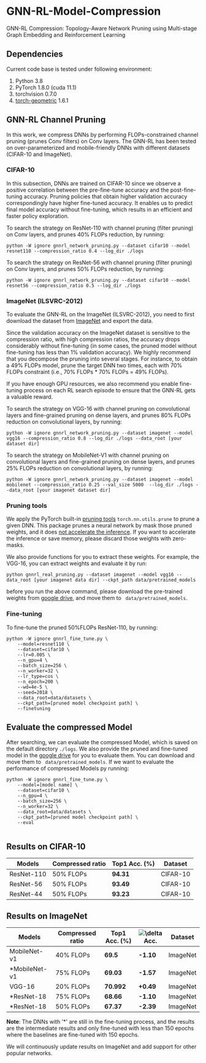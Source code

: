 # GNN-RL-Model-Compression
GNN-RL Compression: Topology-Aware Network Pruning using Multi-stage Graph Embedding and Reinforcement Learning

## Dependencies

Current code base is tested under following environment:

1. Python   3.8
2. PyTorch  1.8.0 (cuda 11.1)
3. torchvision 0.7.0
4. [torch-geometric](https://pytorch-geometric.readthedocs.io/en/latest/notes/installation.html#) 1.6.1

## GNN-RL Channel Pruning
In this work, we compress DNNs by performing FLOPs-constrained channel pruning (prunes Conv filters) on Conv layers. The GNN-RL has been tested on over-parameterized and mobile-friendly DNNs with different datasets (CIFAR-10 and ImageNet).
### CIFAR-10
In this subsection, DNNs are trained on CIFAR-10 since we observe a positive correlation between the pre-fine-tune accuracy and the post-fine-tuning accuracy. Pruning policies that obtain higher validation accuracy correspondingly have higher fine-tuned accuracy. It enables us to predict final model accuracy without fine-tuning, which results in an efficient and faster policy exploration.


To search the strategy on ResNet-110 with channel pruning (filter pruning) on Conv layers, and prunes 40% FLOPs reduction, by running:
   ```
python -W ignore gnnrl_network_pruning.py --dataset cifar10 --model resnet110 --compression_ratio 0.4 --log_dir ./logs
   ```
To search the strategy on ResNet-56 with channel pruning (filter pruning) on Conv layers, and prunes 50% FLOPs reduction, by running:
  ```
python -W ignore gnnrl_network_pruning.py --dataset cifar10 --model resnet56 --compression_ratio 0.5 --log_dir ./logs
   ```

### ImageNet (ILSVRC-2012)
To evaluate the GNN-RL on the ImageNet (ILSVRC-2012), you need to first download the dataset from [ImageNet](http://www.image-net.org/download-images) and export the data.

Since the validation accuracy on the ImageNet dataset is sensitive to the compression ratio,
with high compression ratios, the accuracy drops considerably without fine-tuning 
(in some cases, the pruned model without fine-tuning has less than 1% validation accuracy).
We highly recommend that you decompose the pruning into several stages. 
For instance, to obtain a 49% FLOPs model, prune the target DNN two times, each with 70% FLOPs constraint (i.e., 70% FLOPs * 70% FLOPs = 49% FLOPs).

If you have enough GPU resources, we also recommend you enable fine-tuning process on each RL search episode to ensure that the GNN-RL gets a valuable reward.


To search the strategy on VGG-16 with channel pruning on convolutional layers and fine-grained pruning on dense layers, and prunes 80% FLOPs reduction on convolutional layers, by running:
   ```
python -W ignore gnnrl_network_pruning.py --dataset imagenet --model vgg16 --compression_ratio 0.8 --log_dir ./logs --data_root [your dataset dir] 
   ```
To search the strategy on MobileNet-V1 with channel pruning on convolutional layers and fine-grained pruning on dense layers, and prunes 25% FLOPs reduction on convolutional layers, by running:
   ```
python -W ignore gnnrl_network_pruning.py --dataset imagenet --model mobilenet --compression_ratio 0.25 --val_size 5000  --log_dir ./logs --data_root [your imagenet dataset dir]
   ```

### Pruning tools
We apply the PyTorch built-in [pruning tools](https://pytorch.org/tutorials/intermediate/pruning_tutorial.html#extending-torch-nn-utils-prune-with-custom-pruning-functions)
`torch.nn.utils.prune` to prune a given DNN. 
This package prunes a neural network by mask those pruned weights, and it does [not accelerate the
inference](https://github.com/pytorch/pytorch/issues/36214).
If you want to accelerate the inference or save memory, please discard those weights with zero-masks. 

We also provide functions for you to extract these weights. For example, the VGG-16, you can extract weights and evaluate it by run:

```
python gnnrl_real_pruning.py --dataset imagenet --model vgg16 --data_root [your imagenet data dir] --ckpt_path data/pretrained_models
```

before you run the above command, please download the pre-trained weights from [google drive](https://drive.google.com/drive/folders/18EiDRI-tcmrmAzo4Yk2W6G-A8aT2FjSD?usp=sharing), and move them to ``` data/pretrained_models```. 
### Fine-tuning
To fine-tune the pruned 50%FLOPs ResNet-110, by running:

```angular2html
python -W ignore gnnrl_fine_tune.py \
    --model=resnet110 \
    --dataset=cifar10 \
    --lr=0.005 \
    --n_gpu=4 \
    --batch_size=256 \
    --n_worker=32 \
    --lr_type=cos \
    --n_epoch=200 \
    --wd=4e-5 \
    --seed=2018 \
    --data_root=data/datasets \
    --ckpt_path=[pruned model checkpoint path] \
    --finetuning
```

## Evaluate the compressed Model
After searching, we can evaluate the compressed Model, which is saved on the default directory ```./logs```.
We also provide the pruned and fine-tuned model in the [google drive](https://drive.google.com/drive/folders/18EiDRI-tcmrmAzo4Yk2W6G-A8aT2FjSD?usp=sharing) for you to evaluate them. You can download and move them to ``` data/pretrained_models```.
If we want to evaluate the performance of compressed Models py running:
```angular2html
python -W ignore gnnrl_fine_tune.py \
    --model=[model name] \
    --dataset=cifar10 \
    --n_gpu=4 \
    --batch_size=256 \
    --n_worker=32 \
    --data_root=data/datasets \
    --ckpt_path=[pruned model checkpoint path] \
    --eval
     
   ```

## Results on CIFAR-10
| Models                   | Compressed ratio | Top1 Acc. (%) | Dataset |
| ------------------------ | ------------     | ------------ |------------|
| ResNet-110                | 50% FLOPs        | **94.31**   |CIFAR-10|
| ResNet-56                | 50% FLOPs        | **93.49**   |CIFAR-10|
| ResNet-44                | 50% FLOPs       | **93.23**   |CIFAR-10|

## Results on ImageNet
| Models                   | Compressed ratio | Top1 Acc. (%) |![\delta](http://latex.codecogs.com/svg.latex?{\Delta}) Acc.| Dataset |
| ------------------------ | ------------     | ------------ |------------|------------|
| MobileNet-v1                | 40% FLOPs       | **69.5**  |**-1.10**  |ImageNet|
| *MobileNet-v1                | 75% FLOPs       | **69.03**  |**-1.57**  |ImageNet|
| VGG-16                | 20% FLOPs       | **70.992**   |**+0.49** |ImageNet|
| *ResNet-18                | 75% FLOPs       | **68.66**   |**-1.10** |ImageNet|
| *ResNet-18                | 50% FLOPs       | **67.37**   |**-2.39** |ImageNet|

**Note**: 
The DNNs with '*' are still in the fine-tuning process, and the results are the intermediate results and only fine-tuned with less than 150 epochs where the baselines are fine-tuned with 150 epochs.

We will continuously update results on ImageNet and add support for other popular networks.